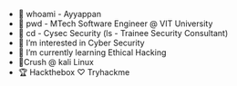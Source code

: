 - 👋 whoami - Ayyappan
- 👀 pwd - MTech Software Engineer @ VIT University              
- 👻 cd - Cysec Security (ls - Trainee Security Consultant)
- 💬 I’m interested in Cyber Security
- 🌱 I’m currently learning Ethical Hacking
- 🌸Crush @ kali Linux
- 🏆 Hackthebox ♡ Tryhackme


<!---
Chinnu1999/Chinnu1999 is a ✨ special ✨ repository because its `README.md` (this file) appears on your GitHub profile.
You can click the Preview link to take a look at your changes.
--->

